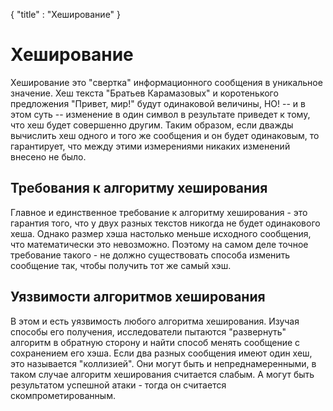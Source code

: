 { "title" : "Хеширование" }

# Хеширование

Хеширование это "свертка" информационного сообщения в уникальное значение. Хеш текста "Братьев Карамазовых" и коротенького предложения "Привет, мир!" будут одинаковой величины, НО! -- и в этом суть -- изменение в один символ в результате приведет к тому, что хеш будет совершенно другим. Таким образом, если дважды вычислить хеш одного и того же сообщения и он будет одинаковым, то гарантирует, что между этими измерениями никаких изменений внесено не было.

## Требования к алгоритму хеширования

Главное и единственное требование к алгоритму хеширования - это гарантия того, что у двух разных текстов никогда не будет одинакового хеша. Однако размер хэша настолько меньше исходного сообщения, что математически это невозможно. Поэтому на самом деле точное требование такого - не должно существовать способа изменить сообщение так, чтобы получить тот же самый хэш.

## Уязвимости алгоритмов хеширования

В этом и есть уязвимость любого алгоритма хеширования. Изучая способы его получения, исследователи пытаются "развернуть" алгоритм в обратную сторону и найти способ менять сообщение с сохранением его хэша. Если два разных сообщения имеют один хеш, это называется "коллизией". Они могут быть и непреднамеренными, в таком случае алгоритм хеширования считается слабым. А могут быть результатом успешной атаки - тогда он считается скомпрометированным.

